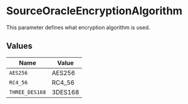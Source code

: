 # SourceOracleEncryptionAlgorithm

This parameter defines what encryption algorithm is used.


## Values

| Name           | Value          |
| -------------- | -------------- |
| `AES256`       | AES256         |
| `RC4_56`       | RC4_56         |
| `THREE_DES168` | 3DES168        |